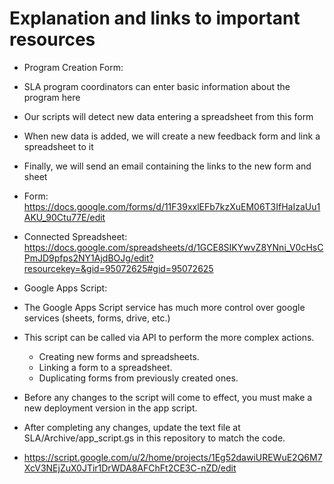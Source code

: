# Explanation and links to important resources

* Program Creation Form:
* SLA program coordinators can enter basic information about the program here
* Our scripts will detect new data entering a spreadsheet from this form
* When new data is added, we will create a new feedback form and link a spreadsheet to it
* Finally, we will send an email containing the links to the new form and sheet
* Form: https://docs.google.com/forms/d/11F39xxlEFb7kzXuEM06T3IfHaIzaUu1AKU_90Ctu77E/edit
* Connected Spreadsheet: https://docs.google.com/spreadsheets/d/1GCE8SIKYwvZ8YNni_V0cHsCPmJD9pfps2NY1AjdBOJg/edit?resourcekey=&gid=95072625#gid=95072625

* Google Apps Script:
* The Google Apps Script service has much more control over google services (sheets, forms, drive, etc.)
* This script can be called via API to perform the more complex actions.
    * Creating new forms and spreadsheets.
    * Linking a form to a spreadsheet.
    * Duplicating forms from previously created ones.
* Before any changes to the script will come to effect, you must make a new deployment version in the app script.
* After completing any changes, update the text file at SLA/Archive/app_script.gs in this repository to match the code.
* https://script.google.com/u/2/home/projects/1Eg52dawiUREWuE2Q6M7XcV3NEjZuX0JTir1DrWDA8AFChFt2CE3C-nZD/edit
